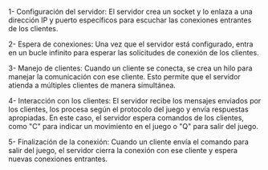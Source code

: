 1- Configuración del servidor: El servidor crea un socket y lo enlaza a una dirección IP y puerto específicos para escuchar las conexiones entrantes de los clientes.

2- Espera de conexiones: Una vez que el servidor está configurado, entra en un bucle infinito para esperar las solicitudes de conexión de los clientes.

3- Manejo de clientes: Cuando un cliente se conecta, se crea un hilo para manejar la comunicación con ese cliente. Esto permite que el servidor atienda a múltiples clientes de manera simultánea.

4- Interacción con los clientes: El servidor recibe los mensajes enviados por los clientes, los procesa según el protocolo del juego y envía respuestas apropiadas. En este caso, el servidor espera comandos de los clientes, como "C" para indicar un movimiento en el juego o "Q" para salir del juego.

5- Finalización de la conexión: Cuando un cliente envía el comando para salir del juego, el servidor cierra la conexión con ese cliente y espera nuevas conexiones entrantes.
